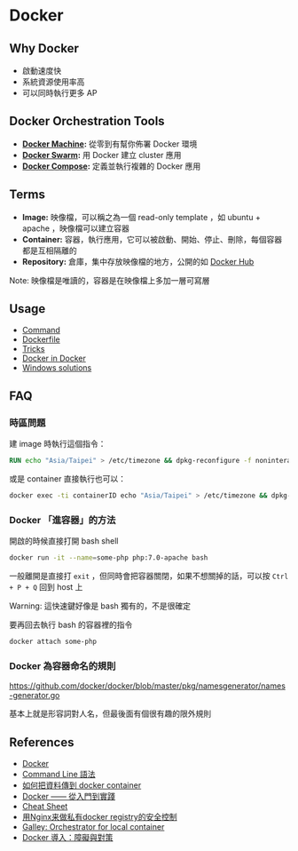 Docker
======

Why Docker
----------

* 啟動速度快
* 系統資源使用率高
* 可以同時執行更多 AP

Docker Orchestration Tools
--------------------------

* **[Docker Machine](machine.md):** 從零到有幫你佈署 Docker 環境
* **[Docker Swarm](swarm.md):** 用 Docker 建立 cluster 應用
* **[Docker Compose](compose.md):** 定義並執行複雜的 Docker 應用

Terms
-----

* **Image:** 映像檔，可以稱之為一個 read-only template ，如 ubuntu + apache ，映像檔可以建立容器
* **Container:** 容器，執行應用，它可以被啟動、開始、停止、刪除，每個容器都是互相隔離的
* **Repository:** 倉庫，集中存放映像檔的地方，公開的如 [Docker Hub][]

Note: 映像檔是唯讀的，容器是在映像檔上多加一層可寫層

Usage
-----

* [Command](command.md)
* [Dockerfile](dockerfile.md)
* [Tricks](tricks.md)
* [Docker in Docker](dind.md)
* [Windows solutions](windows.md)

FAQ
---

### 時區問題

建 image 時執行這個指令：

```dockerfile
RUN echo "Asia/Taipei" > /etc/timezone && dpkg-reconfigure -f noninteractive tzdata
```

或是 container 直接執行也可以：

```bash
docker exec -ti containerID echo "Asia/Taipei" > /etc/timezone && dpkg-reconfigure -f noninteractive tzdata
```

### Docker 「進容器」的方法

開啟的時候直接打開 bash shell

```bash
docker run -it --name=some-php php:7.0-apache bash
```

一般離開是直接打 `exit` ，但同時會把容器關閉，如果不想關掉的話，可以按 `Ctrl + P + Q` 回到 host 上

Warning: 這快速鍵好像是 bash 獨有的，不是很確定

要再回去執行 bash 的容器裡的指令

```bash
docker attach some-php
```

### Docker 為容器命名的規則

https://github.com/docker/docker/blob/master/pkg/namesgenerator/names-generator.go

基本上就是形容詞對人名，但最後面有個很有趣的限外規則

References
----------

* [Docker](https://www.docker.com/)
* [Command Line 語法](https://docs.docker.com/reference/commandline/cli/)
* [如何把資料傳到 docker container](https://docs.docker.com/userguide/dockervolumes/)
* [Docker —— 從入門到實踐](http://philipzheng.gitbooks.io/docker_practice/)
* [Cheat Sheet](http://zeroturnaround.com/wp-content/uploads/2016/03/Docker-cheat-sheet-by-RebelLabs.png)
* [用Nginx来做私有docker registry的安全控制](http://www.larrycaiyu.com/2014/12/01/private-docker-registry-with-nginx.html)
* [Galley: Orchestrator for local container](http://cepave.com/galley/)
* [Docker 導入：障礙與對策](http://www.slideshare.net/williamyeh/docker-66222654)

[Docker Hub]: https://hub.docker.com/
